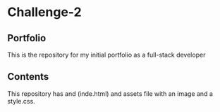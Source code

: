 # Challenge-2

## Portfolio
This is the repository for my initial portfolio as a full-stack developer

## Contents
This repository has and (inde.html) and assets file with an image and a style.css.
